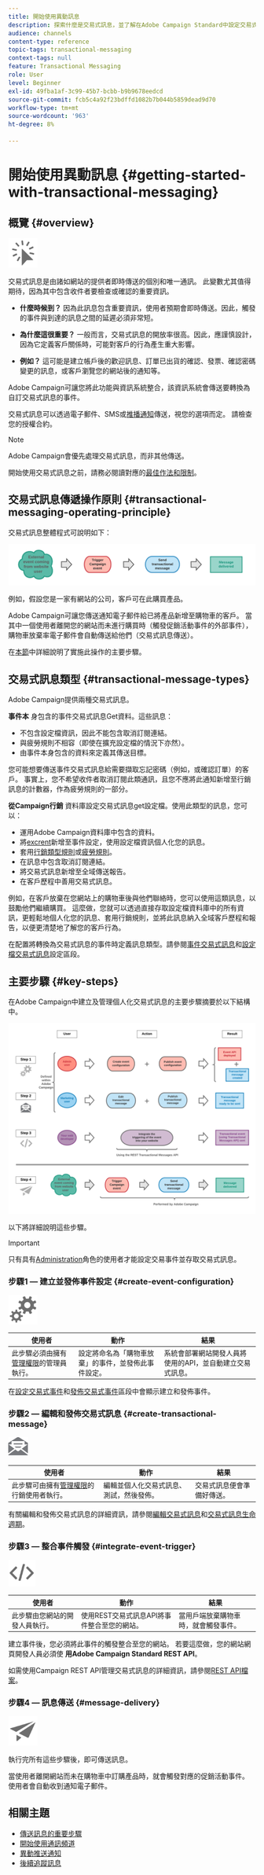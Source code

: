 ```yaml
---
title: 開始使用異動訊息
description: 探索什麼是交易式訊息，並了解在Adobe Campaign Standard中設定交易式訊息的主要步驟。
audience: channels
content-type: reference
topic-tags: transactional-messaging
context-tags: null
feature: Transactional Messaging
role: User
level: Beginner
exl-id: 49fba1af-3c99-45b7-bcbb-b9b9678eedcd
source-git-commit: fcb5c4a92f23bdffd1082b7b044b5859dead9d70
workflow-type: tm+mt
source-wordcount: '963'
ht-degree: 8%

---
```


# 開始使用異動訊息 {#getting-started-with-transactional-messaging}

## 概覽 {#overview}

<img src="assets/do-not-localize/icon_transactional.svg" width="60px">

交易式訊息是由諸如網站的提供者即時傳送的個別和唯一通訊。 此變數尤其值得期待，因為其中包含收件者要檢查或確認的重要資訊。

* **什麼時候到？** 因為此訊息包含重要資訊，使用者預期會即時傳送。因此，觸發的事件與到達的訊息之間的延遲必須非常短。

* **為什麼這很重要？** 一般而言，交易式訊息的開放率很高。因此，應謹慎設計，因為它定義客戶關係時，可能對客戶的行為產生重大影響。

* **例如？** 這可能是建立帳戶後的歡迎訊息、訂單已出貨的確認、發票、確認密碼變更的訊息，或客戶瀏覽您的網站後的通知等。

Adobe Campaign可讓您將此功能與資訊系統整合，該資訊系統會傳送要轉換為自訂交易式訊息的事件。

交易式訊息可以透過電子郵件、SMS或[推播通知](../../channels/using/transactional-push-notifications.md)傳送，視您的選項而定。 請檢查您的授權合約。

>[!NOTE]
>
>Adobe Campaign會優先處理交易式訊息，而非其他傳送。

<!--Guidelines to implement transactional messaging capabilities in your website are detailed in [this section](../../api/using/managing-transactional-messages.md).-->

開始使用交易式訊息之前，請務必閱讀對應的[最佳作法和限制](../../channels/using/transactional-messaging-limitations.md)。

## 交易式訊息傳遞操作原則 {#transactional-messaging-operating-principle}

交易式訊息整體程式可說明如下：

![](assets/message-center-process.png)

例如，假設您是一家有網站的公司，客戶可在此購買產品。

Adobe Campaign可讓您傳送通知電子郵件給已將產品新增至購物車的客戶。 當其中一個使用者離開您的網站而未進行購買時（觸發促銷活動事件的外部事件），購物車放棄率電子郵件會自動傳送給他們（交易式訊息傳送）。

在[本節](#key-steps)中詳細說明了實施此操作的主要步驟。

## 交易式訊息類型 {#transactional-message-types}

Adobe Campaign提供兩種交易式訊息。

**事件本** 身包含的事件交易式訊息Get資料。這些訊息：
* 不包含設定檔資訊，因此不能包含取消訂閱連結。
* 與疲勞規則不相容（即使在擴充設定檔的情況下亦然）。
* 由事件本身包含的資料來定義其傳送目標。

您可能想要傳送事件交易式訊息給需要擷取忘記密碼（例如，或確認訂單）的客戶。 事實上，您不希望收件者取消訂閱此類通訊，且您不應將此通知新增至行銷訊息的計數器，作為疲勞規則的一部分。

**從Campaign行銷** 資料庫設定交易式訊息get設定檔。使用此類型的訊息，您可以：
* 運用Adobe Campaign資料庫中包含的資料。
* 將[excrent](../../channels/using/configuring-transactional-event.md#enriching-the-transactional-message-content)新增至事件設定，使用設定檔資訊個人化您的訊息。
* 套用[行銷類型規則](../../sending/using/managing-typology-rules.md)或[疲勞規則](../../sending/using/fatigue-rules.md)。
* 在訊息中包含取消訂閱連結。
* 將交易式訊息新增至全域傳送報告。
* 在客戶歷程中善用交易式訊息。

例如，在客戶放棄在您網站上的購物車後與他們聯絡時，您可以使用這類訊息，以鼓勵他們繼續購買。 這麼做，您就可以透過直接存取設定檔資料庫中的所有資訊，更輕鬆地個人化您的訊息、套用行銷規則，並將此訊息納入全域客戶歷程和報告，以便更清楚地了解您的客戶行為。

在配置將轉換為交易式訊息的事件時定義訊息類型。請參閱[事件交易式訊息](../../channels/using/configuring-transactional-event.md#event-based-transactional-messages)和[設定檔交易式訊息](../../channels/using/configuring-transactional-event.md#profile-based-transactional-messages)設定區段。

## 主要步驟 {#key-steps}

在Adobe Campaign中建立及管理個人化交易式訊息的主要步驟摘要於以下結構中。

![](assets/message-center-overview.png)

以下將詳細說明這些步驟。

>[!IMPORTANT]
>
>只有具有[Administration](../../administration/using/users-management.md#functional-administrators)角色的使用者才能設定交易事件並存取交易式訊息。

### 步驟1 — 建立並發佈事件設定 {#create-event-configuration}

<img src="assets/do-not-localize/icon_config.svg" width="60px">

| 使用者 | 動作 | 結果 |
|--- |--- |--- |
| 此步驟必須由擁有[管理權限](../../administration/using/users-management.md#functional-administrators)的管理員執行。 | 設定將命名為「購物車放棄」的事件，並發佈此事件設定。 | 系統會部署網站開發人員將使用的API，並自動建立交易式訊息。 |

在[設定交易式事件](../../channels/using/configuring-transactional-event.md)和[發佈交易式事件](../../channels/using/publishing-transactional-event.md)區段中會顯示建立和發佈事件。

### 步驟2 — 編輯和發佈交易式訊息 {#create-transactional-message}

<img src="assets/do-not-localize/icon_notification.svg" width="40px">

| 使用者 | 動作 | 結果 |
|--- |--- |--- |
| 此步驟可由擁有[管理權限](../../administration/using/users-management.md#functional-administrators)的行銷使用者執行。 | 編輯並個人化交易式訊息、測試，然後發佈。 | 交易式訊息便會準備好傳送。 |

有關編輯和發佈交易式訊息的詳細資訊，請參閱[編輯交易式訊息](../../channels/using/editing-transactional-message.md)和[交易式訊息生命週期](../../channels/using/publishing-transactional-message.md)。

### 步驟3 — 整合事件觸發 {#integrate-event-trigger}

<img src="assets/do-not-localize/icon_api.svg" width="55px">

<!--**Event triggering integration**-->

| 使用者 | 動作 | 結果 |
|--- |--- |--- |
| 此步驟由您網站的開發人員執行。 | 使用REST交易式訊息API將事件整合至您的網站。 | 當用戶端放棄購物車時，就會觸發事件。 |

建立事件後，您必須將此事件的觸發整合至您的網站。<!--In this example, you want a "Cart abandonment" event to be triggered whenever one of your clients leaves your website before purchasing the products in their cart.--> 若要這麼做，您的網站網頁開發人員必須使 **用Adobe Campaign Standard REST API**。

如需使用Campaign REST API管理交易式訊息的詳細資訊，請參閱[REST API檔案](../../api/using/managing-transactional-messages.md)。

### 步驟4 — 訊息傳送 {#message-delivery}

<img src="assets/do-not-localize/icon_channels.svg" width="60px">

執行完所有這些步驟後，即可傳送訊息。

當使用者離開網站而未在購物車中訂購產品時，就會觸發對應的促銷活動事件。 使用者會自動收到通知電子郵件。

## 相關主題

* [傳送訊息的重要步驟](../../channels/using/key-steps-to-send-a-message.md)
* [開始使用通訊頻道](../../channels/using/get-started-communication-channels.md)
* [異動推送通知](../../channels/using/transactional-push-notifications.md)
* [後續追蹤訊息](../../channels/using/follow-up-messages.md)
